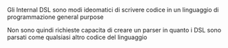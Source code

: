 Gli Internal DSL sono modi ideomatici di scrivere codice in un linguaggio di programmazione general purpose

Non sono quindi richieste capacita di creare un parser in quanto i DSL sono parsati come qualsiasi altro codice del linguaggio